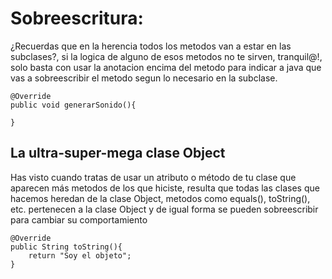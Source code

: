 # Sobreescritura:
¿Recuerdas que en la herencia todos los metodos van a estar en las subclases?, si la logica de alguno de esos metodos no te sirven, tranquil@!, solo basta con usar la anotacion encima del metodo para indicar a java que vas a sobreescribir el metodo segun lo necesario en la subclase.

```
@Override
public void generarSonido(){

}
```

## La ultra-super-mega clase Object
Has visto cuando tratas de usar un atributo o método de tu clase que aparecen más metodos de los que hiciste, resulta que todas las clases que hacemos heredan de la clase Object, metodos como equals(), toString(), etc. pertenecen a la clase Object y de igual forma se pueden sobreescribir para cambiar su comportamiento

```
@Override
public String toString(){
    return "Soy el objeto";
}
```

